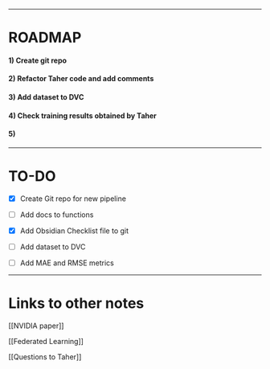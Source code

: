 
---

# ROADMAP

#### 1) Create git repo
#### 2) Refactor Taher code and add comments
#### 3) Add dataset to DVC
#### 4) Check training results obtained by Taher
#### 5)


---

# TO-DO

- [x] Create Git repo for new pipeline
- [ ] Add docs to functions
- [x] Add Obsidian Checklist file to git
- [ ] Add dataset to DVC
- [ ] Add MAE and RMSE metrics




---

# Links to other notes

[[NVIDIA paper]]

[[Federated Learning]]

[[Questions to Taher]]